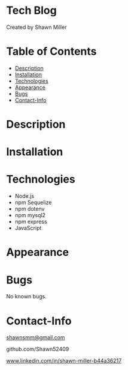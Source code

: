# Tech Blog
Created by Shawn Miller

# Table of Contents
* [Description](#Description)
* [Installation](#Installation)
* [Technologies](#Technologies)
* [Appearance](#Appearance)
* [Bugs](#Bugs)
* [Contact-Info](#Contact-Info)

# Description

# Installation

# Technologies
- Node.js
- npm Sequelize
- npm dotenv
- npm mysql2
- npm express
- JavaScript

# Appearance

# Bugs
No known bugs.

# Contact-Info
shawnsmm@gmail.com

github.com/Shawn52409

www.linkedin.com/in/shawn-miller-b44a36217